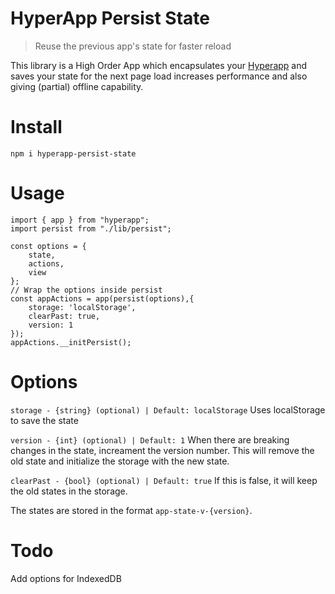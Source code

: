 # HyperApp Persist State
> Reuse the previous app's state for faster reload

This library is a High Order App which encapsulates your [Hyperapp](https://github.com/hyperapp/hyperapp) and saves your state for the next page load increases performance and also giving (partial) offline capability.

# Install
```
npm i hyperapp-persist-state
```
# Usage
```
import { app } from "hyperapp";
import persist from "./lib/persist";

const options = {
    state,
    actions,
    view
};
// Wrap the options inside persist
const appActions = app(persist(options),{
    storage: 'localStorage',
    clearPast: true,
    version: 1
});
appActions.__initPersist();
```

# Options
`storage - {string} (optional) | Default: localStorage`
Uses localStorage to save the state

`version - {int} (optional) | Default: 1`
When there are breaking changes in the state, increament the version number. This will remove the old state and initialize the storage with the new state.

`clearPast - {bool} (optional) | Default: true`
If this is false, it will keep the old states in the storage.

The states are stored in the format `app-state-v-{version}`.

# Todo
Add options for IndexedDB
